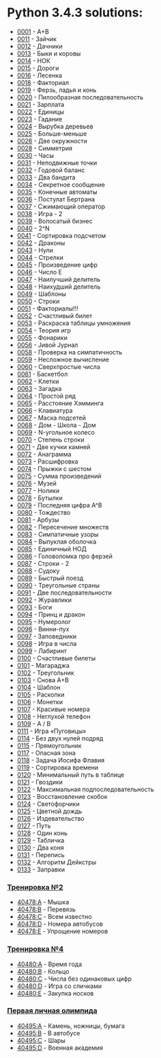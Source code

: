 # Python 3.4.3 solutions:

- [0001](0001/solution.py) - A+B
- [0011](0011/solution.py) - Зайчик
- [0012](0012/solution.py) - Дачники
- [0013](0013/solution.py) - Быки и коровы
- [0014](0014/solution.py) - НОК
- [0015](0015/solution.py) - Дороги
- [0016](0016/solution.py) - Лесенка
- [0018](0018/solution.py) - Факториал
- [0019](0019/solution.py) - Ферзь, ладья и конь
- [0020](0020/solution.py) - Пилообразная последовательность
- [0021](0021/solution.py) - Зарплата
- [0022](0022/solution.py) - Единицы
- [0023](0023/solution.py) - Гадание
- [0024](0024/solution.py) - Вырубка деревьев
- [0025](0025/solution.py) - Больше-меньше
- [0026](0026/solution.py) - Две окружности
- [0028](0028/solution.py) - Симметрия
- [0030](0030/solution.py) - Часы
- [0031](0031/solution.py) - Неподвижные точки
- [0032](0032/solution.py) - Годовой баланс
- [0033](0033/solution.py) - Два бандита
- [0034](0034/solution.py) - Секретное сообщение
- [0035](0035/solution.py) - Конечные автоматы
- [0036](0036/solution.py) - Постулат Бертрана
- [0037](0037/solution.py) - Сжимающий оператор
- [0038](0038/solution.py) - Игра - 2
- [0039](0039/solution.py) - Волосатый бизнес
- [0040](0040/solution.py) - 2^N
- [0041](0041/solution.py) - Сортировка подсчетом
- [0042](0042/solution.py) - Драконы
- [0043](0043/solution.py) - Нули
- [0044](0044/solution.py) - Стрелки
- [0045](0045/solution.py) - Произведение цифр
- [0046](0046/solution.py) - Число E
- [0047](0047/solution.py) - Наилучший делитель
- [0048](0048/solution.py) - Наихудший делитель
- [0049](0049/solution.py) - Шаблоны
- [0050](0050/solution.py) - Строки
- [0051](0051/solution.py) - Факториалы!!!
- [0052](0052/solution.py) - Счастливый билет
- [0053](0053/solution.py) - Раскраска таблицы умножения
- [0054](0054/solution.py) - Теория игр
- [0055](0055/solution.py) - Фонарики
- [0056](0056/solution.py) - Jивой Jурнал
- [0058](0058/solution.py) - Проверка на симпатичность
- [0059](0059/solution.py) - Несложное вычисление
- [0060](0060/solution.py) - Сверхпростые числа
- [0061](0061/solution.py) - Баскетбол
- [0062](0062/solution.py) - Клетки
- [0063](0063/solution.py) - Загадка
- [0064](0064/solution.py) - Простой ряд
- [0065](0065/solution.py) - Расстояние Хэмминга
- [0066](0066/solution.py) - Клавиатура
- [0067](0067/solution.py) - Маска подсетей
- [0068](0068/solution.py) - Дом - Школа - Дом
- [0069](0069/solution.py) - N-угольное колесо
- [0070](0070/solution.py) - Степень строки
- [0071](0071/solution.py) - Две кучки камней
- [0072](0072/solution.py) - Анаграмма
- [0073](0073/solution.py) - Расшифровка
- [0074](0074/solution.py) - Прыжки с шестом
- [0075](0075/solution.py) - Сумма произведений
- [0076](0076/solution.py) - Музей
- [0077](0077/solution.py) - Нолики
- [0078](0078/solution.py) - Бутылки
- [0079](0079/solution.py) - Последняя цифра A^B
- [0080](0080/solution.py) - Тождество
- [0081](0081/solution.py) - Арбузы
- [0082](0082/solution.py) - Пересечение множеств
- [0083](0083/solution.py) - Симпатичные узоры
- [0084](0084/solution.py) - Выпуклая оболочка
- [0085](0085/solution.py) - Единичный НОД
- [0086](0086/solution.py) - Головоломка про ферзей
- [0087](0087/solution.py) - Строки - 2
- [0088](0088/solution.py) - Судоку
- [0089](0089/solution.py) - Быстрый поезд
- [0090](0090/solution.py) - Треугольные страны
- [0091](0091/solution.py) - Две последовательности
- [0092](0092/solution.py) - Журавлики
- [0093](0093/solution.py) - Боги
- [0094](0094/solution.py) - Принц и дракон
- [0095](0095/solution.py) - Нумеролог
- [0096](0096/solution.py) - Винни-пух
- [0097](0097/solution.py) - Заповедники
- [0098](0098/solution.py) - Игра в числа
- [0099](0099/solution.py) - Лабиринт
- [0100](0100/solution.py) - Счастливые билеты
- [0101](0101/solution.py) - Магараджа
- [0102](0102/solution.py) - Треугольник
- [0103](0103/solution.py) - Снова A+B
- [0104](0104/solution.py) - Шаблон
- [0105](0105/solution.py) - Раскопки
- [0106](0106/solution.py) - Монетки
- [0107](0107/solution.py) - Красивые номера
- [0108](0108/solution.py) - Неглухой телефон
- [0109](0109/solution.py) - A / B
- [0111](0111/solution.py) - Игра «Пуговицы»
- [0114](0114/solution.py) - Без двух нулей подряд
- [0115](0115/solution.py) - Прямоугольник
- [0117](0117/solution.py) - Опасная зона
- [0118](0118/solution.py) - Задача Иосифа Флавия
- [0119](0119/solution.py) - Сортировка времени
- [0120](0120/solution.py) - Минимальный путь в таблице
- [0121](0121/solution.py) - Гвоздики
- [0122](0122/solution.py) - Максимальная подпоследовательность
- [0123](0123/solution.py) - Восстановление скобок
- [0124](0124/solution.py) - Светофорчики
- [0125](0125/solution.py) - Цветной дождь
- [0126](0126/solution.py) - Издевательство
- [0127](0127/solution.py) - Путь
- [0128](0128/solution.py) - Один конь
- [0129](0129/solution.py) - Табличка
- [0130](0130/solution.py) - Два коня
- [0131](0131/solution.py) - Перепись
- [0132](0132/solution.py) - Алгоритм Дейкстры
- [0133](0133/solution.py) - Заправки
### [Тренировка №2](_contest-40478/)
- [40478:A](_contest-40478/A/solution.py) - Мышка
- [40478:B](_contest-40478/B/solution.py) - Перевязь
- [40478:C](_contest-40478/C/solution.py) - Всем известно
- [40478:D](_contest-40478/D/solution.py) - Номера автобусов
- [40478:E](_contest-40478/E/solution.py) - Упрощение номеров
### [Тренировка №4](_contest-40480/)
- [40480:A](_contest-40480/A/solution.py) - Время года
- [40480:B](_contest-40480/B/solution.py) - Кольцо
- [40480:C](_contest-40480/C/solution.py) - Числа без одинаковых цифр
- [40480:D](_contest-40480/D/solution.py) - Игра со спичками
- [40480:E](_contest-40480/E/solution.py) - Закупка носков
### [Первая личная олимпида](_contest-40495/)
- [40495:A](_contest-40495/A/solution.py) - Камень, ножницы, бумага
- [40495:B](_contest-40495/B/solution.py) - В автобусе
- [40495:C](_contest-40495/C/solution.py) - Шары
- [40495:D](_contest-40495/D/solution.py) - Военная академия
